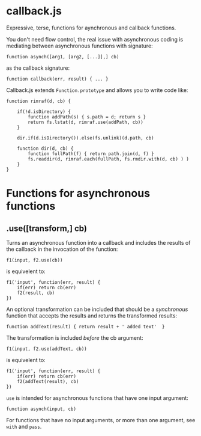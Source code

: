 # callback.js

Expressive, terse, functions for aynchronous and callback functions.

You don't need flow control, the real issue with asynchronous 
coding is mediating between asynchronous functions with signature:

    function asynch([arg1, [arg2, [...]],] cb)

as the callback signature:

	function callback(err, result) { ... }

Callback.js extends `Function.prototype` and allows you to write code like:

	function rimraf(d, cb) {  

		if(!d.isDirectory) {
			function addPath(s) { s.path = d; return s }
			return fs.lstat(d, rimraf.use(addPath, cb)) 
		}

		dir.if(d.isDirectory()).else(fs.unlink)(d.path, cb)

		function dir(d, cb) {		
			function fullPath(f) { return path.join(d, f) }
			fs.readdir(d, rimraf.each(fullPath, fs.rmdir.with(d, cb) ) )
		}
	}

# Functions for asynchronous functions

## .use([transform,] cb)

Turns an asynchronous function into a callback and includes the 
results of the callback in the invocation of the function:

	f1(input, f2.use(cb))
	
is equivelent to:

	f1('input', function(err, result) {
		if(err) return cb(err)
		f2(result, cb)
	})

An optional transformation can be included that should be a *synchronous* 
function that accepts the results and returns the transformed results:

	function addText(result) { return result + ' added text'  }

The transformation is included *before* the cb argument:

	f1(input, f2.use(addText, cb))

is equivelent to:

	f1('input', function(err, result) {
		if(err) return cb(err)
		f2(addText(result), cb)
	})

`use` is intended for asynchronous functions that have one input argument:

	function asynch(input, cb)

For functions that have no input arguments, or more than one argument, see `with` and `pass`.

